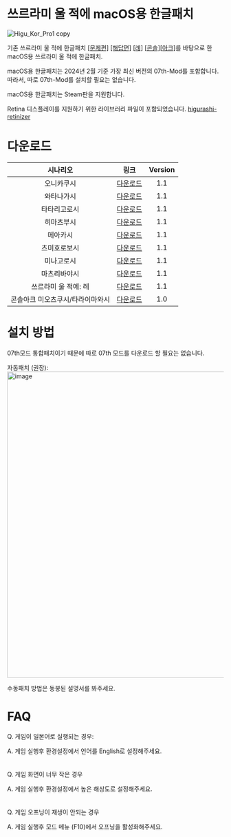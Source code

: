 # 쓰르라미 울 적에 macOS용 한글패치
![Higu_Kor_Pro1 copy](https://github.com/s485lee/Higurashi_Korean_Mac/assets/155126361/fd296659-d00e-46b6-91d2-07773c39f01a)<br /> 

기존 쓰르라미 울 적에 한글패치 [[문제편]](https://gall.dcinside.com/mgallery/board/view/?id=higurashi&no=7077) [[해답편]](https://gall.dcinside.com/mgallery/board/view/?id=higurashi&no=11567) [[례]](https://gall.dcinside.com/m/higurashi/521638) [[콘솔]](https://gall.dcinside.com/mgallery/board/view/?id=higurashi&no=215292)[[아크]](https://gall.dcinside.com/mgallery/board/view/?id=higurashi&no=567828)를 바탕으로 한 macOS용 쓰르라미 울 적에 한글패치.<br /> 

macOS용 한글패치는 2024년 2월 기준 가장 최신 버전의 07th-Mod를 포함합니다. 따라서, 따로 07th-Mod를 설치할 필요는 없습니다.<br />

macOS용 한글패치는 Steam판을 지원합니다.<br />

Retina 디스플레이를 지원하기 위한 라이브러리 파일이 포함되었습니다. [higurashi-retinizer](https://github.com/TellowKrinkle/higurashi-retinaizer)<br />

# 다운로드
| 시나리오  | 링크 | Version |
| :---:  | :---:  | :---:  |
| 오니카쿠시  | [다운로드](https://mega.nz/file/bNIlEYLa#gH5D3otBJVyzbuTQVyJ4ZQ_l7Q9jS_HNL-p-ZK4Xg94)  | 1.1  |
| 와타나가시 | [다운로드](https://mega.nz/file/bNIlEYLa#gH5D3otBJVyzbuTQVyJ4ZQ_l7Q9jS_HNL-p-ZK4Xg94)  | 1.1  |
| 타타리고로시  | [다운로드](https://mega.nz/file/bNIlEYLa#gH5D3otBJVyzbuTQVyJ4ZQ_l7Q9jS_HNL-p-ZK4Xg94)  | 1.1  |
| 히마츠부시  | [다운로드](https://mega.nz/file/bNIlEYLa#gH5D3otBJVyzbuTQVyJ4ZQ_l7Q9jS_HNL-p-ZK4Xg94)  | 1.1  |
| 메아카시  | [다운로드](https://mega.nz/file/bNIlEYLa#gH5D3otBJVyzbuTQVyJ4ZQ_l7Q9jS_HNL-p-ZK4Xg94)  | 1.1  |
| 츠미호로보시  | [다운로드](https://mega.nz/file/bNIlEYLa#gH5D3otBJVyzbuTQVyJ4ZQ_l7Q9jS_HNL-p-ZK4Xg94)  | 1.1  |
| 미나고로시  | [다운로드](https://mega.nz/file/bNIlEYLa#gH5D3otBJVyzbuTQVyJ4ZQ_l7Q9jS_HNL-p-ZK4Xg94)  | 1.1  |
| 마츠리바야시  | [다운로드](https://mega.nz/file/bNIlEYLa#gH5D3otBJVyzbuTQVyJ4ZQ_l7Q9jS_HNL-p-ZK4Xg94)  | 1.1  |
| 쓰르라미 울 적에: 례  | [다운로드](https://mega.nz/file/bNIlEYLa#gH5D3otBJVyzbuTQVyJ4ZQ_l7Q9jS_HNL-p-ZK4Xg94)  | 1.1  |
| 콘솔아크 미오츠쿠시/타라이마와시  | [다운로드](https://github.com/s485lee/Miot_Omot_Korean/releases/tag/Release)  | 1.0  |


# 설치 방법
07th모드 통합패치이기 때문에 따로 07th 모드를 다운로드 할 필요는 없습니다. <br />

자동패치 (권장):<br /> 
<img width="712" alt="image" src="https://github.com/s485lee/Higurashi_Korean_Mac/assets/155126361/4c933404-6fea-44db-a629-b528e73077ff"><br /> 

수동패치 방법은 동봉된 설명서를 봐주세요.

# FAQ
Q. 게임이 일본어로 실행되는 경우:<br />

A. 게임 실행후 환경설정에서 언어를 English로 설정해주세요.<br />
<br />
<br />
Q. 게임 화면이 너무 작은 경우<br />

A. 게임 실행후 환경설정에서 높은 해상도로 설정해주세요.<br />
<br />
<br />
Q. 게임 오프닝이 재생이 안되는 경우<br />

A. 게임 실행후 모드 메뉴 (F10)에서 오프닝을 활성화해주세요.<br />


